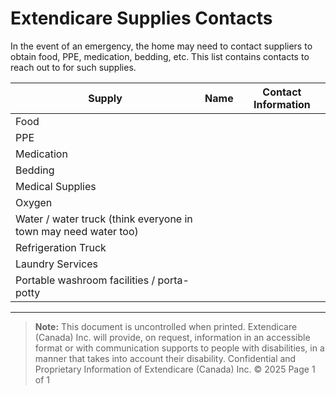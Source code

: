 # Extendicare Supplies Contacts

In the event of an emergency, the home may need to contact suppliers to obtain food, PPE, medication, bedding, etc. This list contains contacts to reach out to for such supplies.

| Supply                          | Name | Contact Information |
|---------------------------------|------|---------------------|
| Food                            |      |                     |
| PPE                             |      |                     |
| Medication                      |      |                     |
| Bedding                         |      |                     |
| Medical Supplies                |      |                     |
| Oxygen                          |      |                     |
| Water / water truck (think everyone in town may need water too) | |                     |
| Refrigeration Truck             |      |                     |
| Laundry Services                |      |                     |
| Portable washroom facilities / porta-potty | |                     |

----

> **Note:** This document is uncontrolled when printed.
> Extendicare (Canada) Inc. will provide, on request, information in an accessible format or with communication supports to people with disabilities, in a manner that takes into account their disability.
> Confidential and Proprietary Information of Extendicare (Canada) Inc. © 2025
> Page 1 of 1
